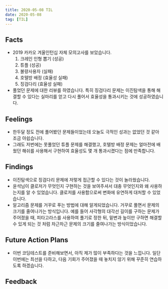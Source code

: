 ```yaml
---
title: 2020-05-08 TIL
date: 2020-05-08
tag: [TIL]
---
```


## Facts

- 2019 카카오 겨울인턴십 자체 모의고사를 보았습니다.
  1. 크레인 인형 뽑기 (성공)
  2. 튜플 (성공)
  3. 불량사용자 (실패)
  4. 호텔방 배정 (효율성 실패)
  5. 징검다리 (효율성 실패)
- 풀었던 문제에 대한 리뷰를 하였습니다. 특히 징검다리 문제는 이진탐색을 통해 해결할 수 있다는 실마리를 얻고 다시 풀어서 효율성을 통과시키는 것에 성공하였습니다.

## Feelings

- 한두달 정도 전에 풀어봤던 문제들이었는데 오늘도 극적인 성과는 없었던 것 같아 조금 아쉽습니다.
- 그래도 저번에는 못풀었던 튜플 문제를 해결했고, 호텔방 배정 문제는 얼마전에 배웠던 해쉬를 사용해서 구현하여 효율성도 몇 개 통과시켰다는 점에 만족합니다.

## Findings

- 이진탐색으로 징검다리 문제에 저렇게 접근할 수 있다는 것이 놀라웠습니다.
- 윤석님이 클로저가 무엇인지 구현하는 것을 보여주셔서 대충 무엇인지와 왜 사용하는지를 알 수 있었습니다. 클로저를 사용함으로써 변화에 유연하게 대처할 수 있었습니다.
- 알고리즘 문제를 거꾸로 푸는 방법에 대해 알게되었습니다. 거꾸로 풀면서 문제의 크기를 줄여나가는 방식입니다. 예를 들어 사각형의 대각선 길이를 구하는 문제가 주어졌을 때, 피타고라스를 사용하여 풀기로 정한 뒤, 밑변과 높이만 구하면 해결할 수 있게 되는 것 처럼 차근차근 문제의 크기를 줄여나가는 방식이었습니다.

## Future Action Plans

- 이번 코딩테스트를 준비해보면서, 아직 제가 많이 부족하다는 것을 느낍니다. 일단 이번에는 최선을 다하고, 다음 기회가 주어졌을 때 놓치지 않기 위해 꾸준히 연습하도록 하겠습니다.

## Feedback
